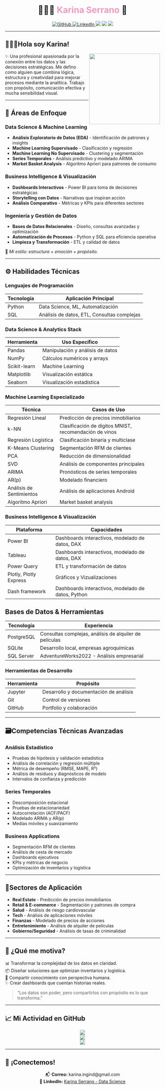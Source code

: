 <!-- 🌸 PORTADA CON ESTILO COQUETO Y PROFESIONAL -->

<h1 align="center">
  👩🏻‍💻 <span style="color:#f49ac2;">Karina Serrano</span> 🌸
</h1>

</p>

<p align="center">
  <a href="https://github.com/KarinaSerrM">
    <img src="https://img.shields.io/github/followers/KarinaSerrM?label=GitHub&style=social" alt="GitHub"/>
  </a>
  <a href="https://www.linkedin.com/in/karina-serrano-data-science">
    <img src="https://img.shields.io/badge/LinkedIn-Karina%20Serrano-0077B5?style=flat-square&logo=linkedin" alt="LinkedIn"/>
  </a>
  <img src="https://img.shields.io/badge/Data%20Science-Con%20propósito%20y%20pasión-f49ac2?style=flat-square" />
  <img src="https://img.shields.io/badge/SQL-Precisión%20y%20Control-00bfff?style=flat-square&logo=sqlite" />
  <img src="https://img.shields.io/badge/Power%20BI-Visualización%20Estratégica-ffbf00?style=flat-square&logo=powerbi" />
</p>


---


<h2> 👩🏻‍💼Hola soy Karina! </h2>
<img align='right' src="https://media.giphy.com/media/ieyl9zmCjO4b4t6qoY/giphy.gif" width="230">


✨  Una profesional apasionada por la conexión entre los datos y las decisiones estratégicas.
Me defino como alguien que combina lógica, estructura y creatividad para mejorar procesos mediante la analítica. Trabajo con propósito, comunicación efectiva y mucha sensibilidad visual.

---

## 🎯 Áreas de Enfoque

### Data Science & Machine Learning
- **Análisis Exploratorio de Datos (EDA)** - Identificación de patrones y insights
- **Machine Learning Supervisado** - Clasificación y regresión 
- **Machine Learning No Supervisado** - Clustering y segmentación
- **Series Temporales** - Análisis predictivo y modelado ARIMA
- **Market Basket Analysis** - Algoritmo Apriori para patrones de consumo

### Business Intelligence & Visualización
- **Dashboards Interactivos** - Power BI para toma de decisiones estratégicas
- **Storytelling con Datos** - Narrativas que inspiran acción
- **Análisis Comparativo** - Métricas y KPIs para diferentes sectores

### Ingeniería y Gestión de Datos
- **Bases de Datos Relacionales** - Diseño, consultas avanzadas y optimización
- **Automatización de Procesos** - Python y SQL para eficiencia operativa
- **Limpieza y Transformación** - ETL y calidad de datos

📌 _Mi estilo: estructura + emoción + propósito._

---

## ⚙️ Habilidades Técnicas

### Lenguajes de Programación

| Tecnología | Aplicación Principal |
|------------|---------------------|
| Python     | Data Science, ML, Automatización |
| SQL        | Análisis de datos, ETL, Consultas complejas |

### Data Science & Analytics Stack

| Herramienta   | Uso Específico |
|---------------|----------------|
| Pandas        | Manipulación y análisis de datos |
| NumPy         | Cálculos numéricos y arrays |
| Scikit-learn  | Machine Learning |
| Matplotlib    | Visualización estática |
| Seaborn       | Visualización estadística |

### Machine Learning Especializado

| Técnica                 | Casos de Uso |
|-------------------------|--------------|
| Regresión Lineal        | Predicción de precios inmobiliarios |
| k-NN                    | Clasificación de dígitos MNIST, recomendación de vinos |
| Regresión Logística     | Clasificación binaria y multiclase |
| K-Means Clustering      | Segmentación RFM de clientes |
| PCA                     | Reducción de dimensionalidad |
| SVD                     | Análisis de componentes principales |
| ARIMA                   | Pronósticos de series temporales |
| AR(p)                   | Modelado financiero |
| Análisis de Sentimientos | Análisis de aplicaciones Android |
| Algoritmo Apriori       | Market basket analysis |

### Business Intelligence & Visualización

| Plataforma            | Capacidades |
|-----------------------|-------------|
| Power BI              | Dashboards interactivos, modelado de datos, DAX |
| Tableau               | Dashboards interactivos, modelado de datos, DAX |
| Power Query           | ETL y transformación de datos |
| Plotly, Plotly Express| Gráficos y Vizualizaciones |
| Dash framework        |  Dashboards interactivos, modelado de datos, Python |


## Bases de Datos & Herramientas

| Tecnología   | Experiencia |
|--------------|-------------|
| PostgreSQL   | Consultas complejas, análisis de alquiler de películas |
| SQLite       | Desarrollo local, empresas agroquímicas |
| SQL Server   | AdventureWorks2022 - Análisis empresarial |

### Herramientas de Desarrollo

| Herramienta | Propósito |
|-------------|-----------|
| Jupyter     | Desarrollo y documentación de análisis |
| Git         | Control de versiones |
| GitHub      | Portfolio y colaboración |

---

## 🗃️Competencias Técnicas Avanzadas

### Análisis Estadístico
- Pruebas de hipótesis y validación estadística
- Análisis de correlación y regresión múltiple
- Métrica de desempeño (RMSE, MAPE, R²)
- Análisis de residuos y diagnósticos de modelo
- Intervalos de confianza y predicción

### Series Temporales
- Descomposición estacional 
- Pruebas de estacionariedad
- Autocorrelación (ACF/PACF)
- Modelado ARIMA y AR(p)
- Medias móviles y suavizamiento

### Business Applications
- Segmentación RFM de clientes
- Análisis de cesta de mercado
- Dashboards ejecutivos
- KPIs y métricas de negocio
- Optimización de inventarios y logística

---

## 💼Sectores de Aplicación

- **Real Estate** - Predicción de precios inmobiliarios
- **Retail & E-commerce** - Segmentación y patrones de compra  
- **Salud** - Análisis de riesgo cardiovascular
- **Tech** - Análisis de aplicaciones móviles
- **Finanzas** - Modelado de precios de acciones
- **Entretenimiento** - Análisis de alquiler de películas
- **Gobierno/Seguridad** - Análisis de tasas de criminalidad

---

## 🌱 ¿Qué me motiva?

📊 Transformar la complejidad de los datos en claridad.  
📦 Diseñar soluciones que optimizan inventarios y logística.  
🤝 Compartir conocimiento con perspectiva humana.  
✨ Crear dashboards que cuentan historias reales.

> “Los datos son poder, pero compartirlos con propósito es lo que transforma.”

---

## 📈 Mi Actividad en GitHub

<p align="center">
  <img src="https://github-readme-stats.vercel.app/api?username=KarinaSerrM&theme=dark&show_icons=true&count_private=true&hide_border=false&title_color=f49ac2&icon_color=00bfff&text_color=ecf0f1&bg_color=2c3e50" />
  <br/>
  <img src="https://github-readme-streak-stats.herokuapp.com/?user=KarinaSerrM&theme=dark&hide_border=false&stroke=f49ac2&background=2c3e50&currstreak_color=00bfff&ring=00bfff&side_main=ecf0f1&side_border=ecf0f1&dates=ecf0f1" />
  <br/>
  <img src="https://github-readme-stats.vercel.app/api/top-langs/?username=KarinaSerrM&theme=dark&layout=compact&title_color=f49ac2&icon_color=00bfff&text_color=ecf0f1&bg_color=2c3e50" />
</p>

---


## 🤝 ¡Conectemos!

<p align="center">
📬 <strong>Correo:</strong> karina.ingind@gmail.com<br/>
🔗 <strong>LinkedIn:</strong> <a href="https://www.linkedin.com/in/karina-serrano-data-science">Karina Serrano - Data Science</a>
</p>

